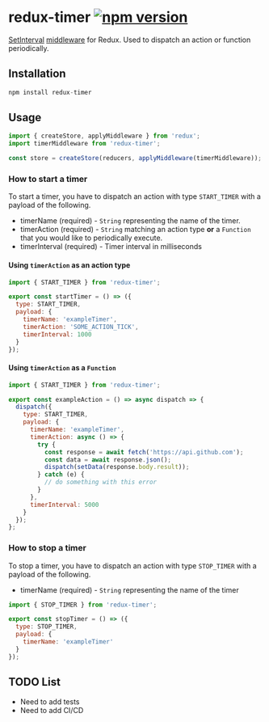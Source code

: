 # redux-timer [![npm version](https://img.shields.io/npm/v/redux-timer.svg?style=flat-square)](https://www.npmjs.com/package/redux-timer)

[SetInterval](https://developer.mozilla.org/en-US/docs/Web/API/WindowOrWorkerGlobalScope/setInterval) [middleware](http://redux.js.org/docs/advanced/Middleware.html) for Redux. Used to dispatch an action or function periodically.

## Installation

```js
npm install redux-timer
```

## Usage

```js
import { createStore, applyMiddleware } from 'redux';
import timerMiddleware from 'redux-timer';

const store = createStore(reducers, applyMiddleware(timerMiddleware));
```

### How to start a timer

To start a timer, you have to dispatch an action with type `START_TIMER` with a payload of the following.

* timerName (required) - `String` representing the name of the timer.
* timerAction (required) - `String` matching an action type **or** a `Function` that you would like to periodically execute.
* timerInterval (required) - Timer interval in milliseconds

#### Using `timerAction` as an action type

```js
import { START_TIMER } from 'redux-timer';

export const startTimer = () => ({
  type: START_TIMER,
  payload: {
    timerName: 'exampleTimer',
    timerAction: 'SOME_ACTION_TICK',
    timerInterval: 1000
  }
});
```

#### Using `timerAction` as a `Function`

```js
import { START_TIMER } from 'redux-timer';

export const exampleAction = () => async dispatch => {
  dispatch({
    type: START_TIMER,
    payload: {
      timerName: 'exampleTimer',
      timerAction: async () => {
        try {
          const response = await fetch('https://api.github.com');
          const data = await response.json();
          dispatch(setData(response.body.result));
        } catch (e) {
          // do something with this error
        }
      },
      timerInterval: 5000
    }
  });
};
```

### How to stop a timer

To stop a timer, you have to dispatch an action with type `STOP_TIMER` with a payload of the following.

* timerName (required) - `String` representing the name of the timer

```js
import { STOP_TIMER } from 'redux-timer';

export const stopTimer = () => ({
  type: STOP_TIMER,
  payload: {
    timerName: 'exampleTimer'
  }
});
```

## TODO List

* Need to add tests
* Need to add CI/CD
